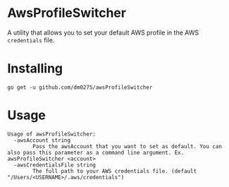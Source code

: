 # AwsProfileSwitcher

A utility that allows you to set your default AWS profile in the AWS `credentials` file.

# Installing

```
go get -u github.com/dm0275/awsProfileSwitcher
```

# Usage

```
Usage of awsProfileSwitcher:
  -awsAccount string
        Pass the awsAccount that you want to set as default. You can also pass this parameter as a command line argument. Ex. awsProfileSwitcher <account>
  -awsCredentialsFile string
        The full path to your AWS credentials file. (default "/Users/<USERNAME>/.aws/credentials")
```
